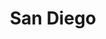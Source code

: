 ---
layout: post
title: San Diego 
search_exclude: true
permalink: /san_diego/home
menu: nav/san_diego.html
---